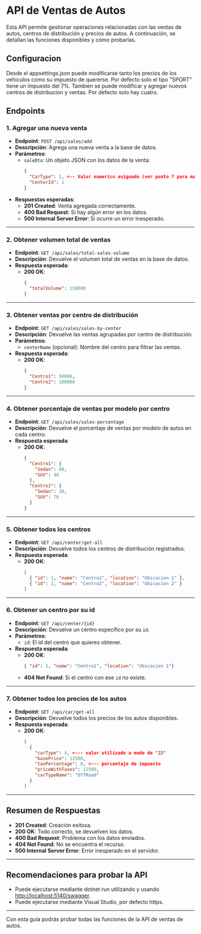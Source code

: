 # API de Ventas de Autos

Esta API permite gestionar operaciones relacionadas con las ventas de autos, centros de distribución y precios de autos. A continuación, se detallan las funciones disponibles y cómo probarlas.

## Configuracion

Desde el appsettings.json puede modificarse tanto los precios de los vehiculos como su impuesto de quererse. Por defecto solo el tipo "SPORT" tiene un impuesto del 7%.
Tambien se puede modificar y agregar nuevos centros de distribucion y ventas. Por defecto solo hay cuatro.

## Endpoints

### 1. **Agregar una nueva venta**
- **Endpoint**: `POST /api/sales/add`
- **Descripción**: Agrega una nueva venta a la base de datos.
- **Parámetros**: 
  - `saleDto`: Un objeto JSON con los datos de la venta:
    ```json
    {
      "CarType": 1, <-- Valor numerico asignado (ver punto 7 para mas detalle)
      "CenterId": 1
    }
    ```
- **Respuestas esperadas**:
  - **201 Created**: Venta agregada correctamente.
  - **400 Bad Request**: Si hay algún error en los datos.
  - **500 Internal Server Error**: Si ocurre un error inesperado.

---

### 2. **Obtener volumen total de ventas**
- **Endpoint**: `GET /api/sales/total-sales-volume`
- **Descripción**: Devuelve el volumen total de ventas en la base de datos.
- **Respuesta esperada**:
  - **200 OK**:
    ```json
    {
      "totalVolume": 150000
    }
    ```

---

### 3. **Obtener ventas por centro de distribución**
- **Endpoint**: `GET /api/sales/sales-by-center`
- **Descripción**: Devuelve las ventas agrupadas por centro de distribución.
- **Parámetros**:
  - `centerName` (opcional): Nombre del centro para filtrar las ventas.
- **Respuesta esperada**:
  - **200 OK**:
    ```json
    {
      "Centro1": 50000,
      "Centro2": 100000
    }
    ```

---

### 4. **Obtener porcentaje de ventas por modelo por centro**
- **Endpoint**: `GET /api/sales/sales-percentage`
- **Descripción**: Devuelve el porcentaje de ventas por modelo de autos en cada centro.
- **Respuesta esperada**:
  - **200 OK**:
    ```json
    {
      "Centro1": {
        "Sedan": 60,
        "SUV": 40
      },
      "Centro2": {
        "Sedan": 30,
        "SUV": 70
      }
    }
    ```

---

### 5. **Obtener todos los centros**
- **Endpoint**: `GET /api/center/get-all`
- **Descripción**: Devuelve todos los centros de distribución registrados.
- **Respuesta esperada**:
  - **200 OK**:
    ```json
    [
      { "id": 1, "name": "Centro1", "location": "Ubicacion 1" },
      { "id": 2, "name": "Centro2", "location": "Ubicacion 2" }
    ]
    ```

---

### 6. **Obtener un centro por su id**
- **Endpoint**: `GET /api/center/{id}`
- **Descripción**: Devuelve un centro específico por su `id`.
- **Parámetros**:
  - `id`: El id del centro que quieres obtener.
- **Respuesta esperada**:
  - **200 OK**:
    ```json
    { "id": 1, "name": "Centro1", "location": "Ubicacion 1"}
    ```
  - **404 Not Found**: Si el centro con ese `id` no existe.

---

### 7. **Obtener todos los precios de los autos**
- **Endpoint**: `GET /api/car/get-all`
- **Descripción**: Devuelve todos los precios de los autos disponibles.
- **Respuesta esperada**:
  - **200 OK**:
    ```json
    [
      {
        "carType": 4, <--- valor utilizado a modo de "ID"
        "basePrice": 12500,
        "taxPercentage": 0, <--- porcentaje de impuesto
        "priceWithTaxes": 12500,
        "carTypeName": "OffRoad"
      }
    ]
    ```

---

## Resumen de Respuestas

- **201 Created**: Creación exitosa.
- **200 OK**: Todo correcto, se devuelven los datos.
- **400 Bad Request**: Problema con los datos enviados.
- **404 Not Found**: No se encuentra el recurso.
- **500 Internal Server Error**: Error inesperado en el servidor.

---

## Recomendaciones para probar la API

- Puede ejecutarse mediante dotnet run utilizando y usando [http://localhost:5140/swagger](http://localhost:5140/swagger/index.html).
- Puede ejecutarse mediante Visual Studio, por defecto https.

---

Con esta guía podrás probar todas las funciones de la API de ventas de autos.
